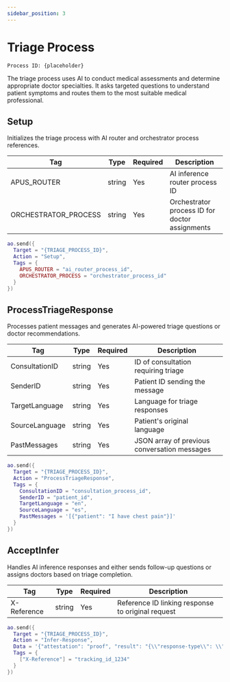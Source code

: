 ```yaml
---
sidebar_position: 3
---
```


# Triage Process
`Process ID: {placeholder}`

The triage process uses AI to conduct medical assessments and determine appropriate doctor specialties. It asks targeted questions to understand patient symptoms and routes them to the most suitable medical professional.

## Setup
Initializes the triage process with AI router and orchestrator process references.

| Tag | Type | Required | Description |
| --------------- | --------------- | --------------- | --------------- |
| APUS_ROUTER | string | Yes | AI inference router process ID |
| ORCHESTRATOR_PROCESS | string | Yes | Orchestrator process ID for doctor assignments |

```lua
ao.send({
  Target = "{TRIAGE_PROCESS_ID}",
  Action = "Setup",
  Tags = {
    APUS_ROUTER = "ai_router_process_id",
    ORCHESTRATOR_PROCESS = "orchestrator_process_id"
  }
})
```

## ProcessTriageResponse
Processes patient messages and generates AI-powered triage questions or doctor recommendations.

| Tag | Type | Required | Description |
| --------------- | --------------- | --------------- | --------------- |
| ConsultationID | string | Yes | ID of consultation requiring triage |
| SenderID | string | Yes | Patient ID sending the message |
| TargetLanguage | string | Yes | Language for triage responses |
| SourceLanguage | string | Yes | Patient's original language |
| PastMessages | string | Yes | JSON array of previous conversation messages |

```lua
ao.send({
  Target = "{TRIAGE_PROCESS_ID}",
  Action = "ProcessTriageResponse",
  Tags = {
    ConsultationID = "consultation_process_id",
    SenderID = "patient_id",
    TargetLanguage = "en",
    SourceLanguage = "es",
    PastMessages = '[{"patient": "I have chest pain"}]'
  }
})
```

## AcceptInfer
Handles AI inference responses and either sends follow-up questions or assigns doctors based on triage completion.

| Tag | Type | Required | Description |
| --------------- | --------------- | --------------- | --------------- |
| X-Reference | string | Yes | Reference ID linking response to original request |

```lua
ao.send({
  Target = "{TRIAGE_PROCESS_ID}",
  Action = "Infer-Response",
  Data = '{"attestation": "proof", "result": "{\\"response-type\\": \\"question\\", \\"question\\": \\"When did the pain start?\\"}"}',
  Tags = {
    ["X-Reference"] = "tracking_id_1234"
  }
})
```
